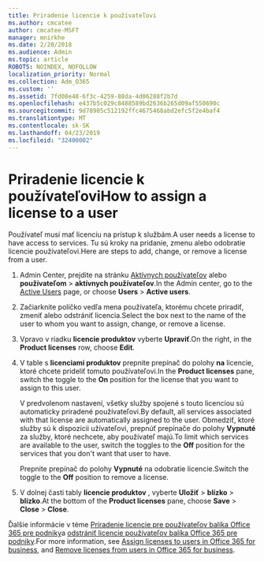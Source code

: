 ```yaml
---
title: Priradenie licencie k používateľovi
ms.author: cmcatee
author: cmcatee-MSFT
manager: mnirkhe
ms.date: 2/20/2018
ms.audience: Admin
ms.topic: article
ROBOTS: NOINDEX, NOFOLLOW
localization_priority: Normal
ms.collection: Adm_O365
ms.custom: ''
ms.assetid: 7fd08e48-6f3c-4259-88da-4d06288f2b7d
ms.openlocfilehash: e437b5c029c8488589bd2636b265d09af550690c
ms.sourcegitcommit: 9d78905c512192ffc4675468abd2efc5f2e4baf4
ms.translationtype: MT
ms.contentlocale: sk-SK
ms.lasthandoff: 04/23/2019
ms.locfileid: "32400002"
---
```

# <a name="how-to-assign-a-license-to-a-user"></a><span data-ttu-id="3bd8a-102">Priradenie licencie k používateľovi</span><span class="sxs-lookup"><span data-stu-id="3bd8a-102">How to assign a license to a user</span></span>

<span data-ttu-id="3bd8a-103">Používateľ musí mať licenciu na prístup k službám.</span><span class="sxs-lookup"><span data-stu-id="3bd8a-103">A user needs a license to have access to services.</span></span> <span data-ttu-id="3bd8a-104">Tu sú kroky na pridanie, zmenu alebo odobratie licencie používateľovi.</span><span class="sxs-lookup"><span data-stu-id="3bd8a-104">Here are steps to add, change, or remove a license from a user.</span></span>
  
1. <span data-ttu-id="3bd8a-105">Admin Center, prejdite na stránku [Aktívnych používateľov](https://go.microsoft.com/fwlink/p/?linkid=834822) alebo **používateľom** \> **aktívnych používateľov**.</span><span class="sxs-lookup"><span data-stu-id="3bd8a-105">In the Admin center, go to the [Active Users](https://go.microsoft.com/fwlink/p/?linkid=834822) page, or choose **Users** \> **Active users**.</span></span>
    
2. <span data-ttu-id="3bd8a-106">Začiarknite políčko vedľa mena používateľa, ktorému chcete priradiť, zmeniť alebo odstrániť licencia.</span><span class="sxs-lookup"><span data-stu-id="3bd8a-106">Select the box next to the name of the user to whom you want to assign, change, or remove a license.</span></span>
    
3. <span data-ttu-id="3bd8a-107">Vpravo v riadku **licencie produktov** vyberte **Upraviť**.</span><span class="sxs-lookup"><span data-stu-id="3bd8a-107">On the right, in the **Product licenses** row, choose **Edit**.</span></span>
    
4. <span data-ttu-id="3bd8a-108">V table s **licenciami produktov** prepnite prepínač do polohy **na** licencie, ktoré chcete prideliť tomuto používateľovi.</span><span class="sxs-lookup"><span data-stu-id="3bd8a-108">In the **Product licenses** pane, switch the toggle to the **On** position for the license that you want to assign to this user.</span></span> 
    
    <span data-ttu-id="3bd8a-109">V predvolenom nastavení, všetky služby spojené s touto licenciou sú automaticky priradené používateľovi.</span><span class="sxs-lookup"><span data-stu-id="3bd8a-109">By default, all services associated with that license are automatically assigned to the user.</span></span> <span data-ttu-id="3bd8a-110">Obmedziť, ktoré služby sú k dispozícii užívateľovi, prepnúť prepínače do polohy **Vypnuté** za služby, ktoré nechcete, aby používateľ majú.</span><span class="sxs-lookup"><span data-stu-id="3bd8a-110">To limit which services are available to the user, switch the toggles to the **Off** position for the services that you don't want that user to have.</span></span> 
    
    <span data-ttu-id="3bd8a-111">Prepnite prepínač do polohy **Vypnuté** na odobratie licencie.</span><span class="sxs-lookup"><span data-stu-id="3bd8a-111">Switch the toggle to the **Off** position to remove a license.</span></span> 
    
5. <span data-ttu-id="3bd8a-112">V dolnej časti tably **licencie produktov** , vyberte **Uložiť** \> **blízko** \> **blízko**.</span><span class="sxs-lookup"><span data-stu-id="3bd8a-112">At the bottom of the **Product licenses** pane, choose **Save** \> **Close** \> **Close**.</span></span>
    
<span data-ttu-id="3bd8a-113">Ďalšie informácie v téme [Priradenie licencie pre používateľov balíka Office 365 pre podniky](https://support.office.com/article/997596b5-4173-4627-b915-36abac6786dc)a [odstrániť licencie používateľov balíka Office 365 pre podniky](https://support.office.com/article/9b497c85-d0a4-4735-80fa-d3565bc05bd1).</span><span class="sxs-lookup"><span data-stu-id="3bd8a-113">For more information, see [Assign licenses to users in Office 365 for business](https://support.office.com/article/997596b5-4173-4627-b915-36abac6786dc), and [Remove licenses from users in Office 365 for business](https://support.office.com/article/9b497c85-d0a4-4735-80fa-d3565bc05bd1).</span></span>
  

